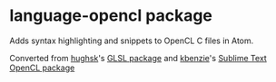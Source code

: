 # language-opencl package

Adds syntax highlighting and snippets to OpenCL C files in Atom.

Converted from [hughsk](https://github.com/hughsk)'s
[GLSL package](https://github.com/hughsk/language-glsl)
and [kbenzie](https://github.com/kbenzie)'s
[Sublime Text OpenCL package](https://github.com/kbenzie/Sublime-OpenCL)
